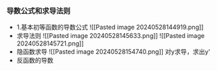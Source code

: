 ### 导数公式和求导法则
+ 1.基本初等函数的导数公式
![[Pasted image 20240528144919.png]]
+ 求导法则
![[Pasted image 20240528145633.png]]
![[Pasted image 20240528145721.png]]
+ 隐函数求导
![[Pasted image 20240528154740.png]]
对y求导，求出y‘
+ 反函数的导数
